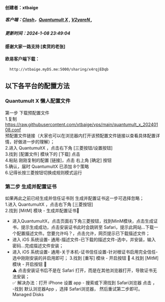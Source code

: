 #### 创建者：xtbaige  
##### 客户端：[Clash](#clash)，[Quantumult X](#quantumult-x) , [V2yareN ](#v2yaren),
##### 更新时间：2024-1-08 23:49:04
#### 感谢大家一路支持 [卖货的老张]  
#### 欧易客户端下载：  
      http://xtbaige.myDS.me:5000/sharing/x4rqjEDqb

## 以下各平台的配置方法
   ### Quantumult X 懒人配置文件
第一步 下载预配置文件  
1.复制 https://raw.githubusercontent.com/xtbaige/vps/main/quantumult_x_20240108.conf  
      预配置文件链接（大家也可以在浏览器内打开该预配置文件链接以查看具体配置详情，好做进一步的理解）；  
2.进入 QuantumultX ，点击右下角 [三菱按钮/设置按钮]  
3.找到 [配置文件] 模块下的 [下载] 点击  
4.粘贴 刚刚复制的配置 [链接]，点击 右上角 [确定] 按钮  
5.确认，届时 QuantumultX 已添加 8个策略  
6.记得长按三菱按钮切换成规则模式运行  

### 第二步 生成并配置证书   
如果再此之前已经生成并信任证书则 生成并配置证书这一步可选择忽略；   
1.进入 QuantumultX ，点击右下角 [三菱按钮]  
2.找到 [MitM] 模块 - 生成并配置证书📄  
+ 进入QuantumultX，点击页面右下角三菱按钮，找到MinM模块，点击生成证书，提示生成成功，点击安装证书此时会跳转至 Safari，提示此网站...下载一个配置描述文件。您要允许吗？，点击允许，网页提示已下载描述文件；
+ 进入 iOS 系统设置- 通用-描述文件-已下载的描述文件-选中，并安装，输入密码...完成描述文件安装；
+ 进入 iOS 系统设置- 通用-关于本机-证书信任设置-针对根证书启用完全信任-选中刚刚安装的并启用即可；
3.找到 [重写] 模块 - 开启按钮 🔘
4.找到 [MitM] 模块 - 开启按钮 🔘  
⚠️ 点击安装证书后不是在 Safari 打开，而是在其他浏览器打开，导致证书无法安装；    
✅ 解决办法：打开 iPhone 设置 app - 搜索或下滑找到 Safari浏览器 点击 ， -找到 默认浏览器App ，选择 Safari浏览器， 然后重试第二步即可。
Managed Disks
